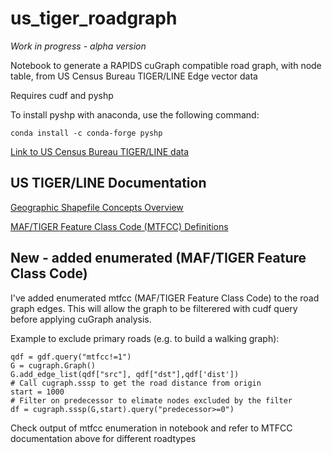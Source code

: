 # us_tiger_roadgraph

*Work in progress - alpha version*

Notebook to generate a RAPIDS cuGraph compatible road graph, with node table, from US Census Bureau TIGER/LINE Edge vector data

Requires cudf and pyshp

To install pyshp with anaconda, use the following command:

```
conda install -c conda-forge pyshp
```

[Link to US Census Bureau TIGER/LINE data](https://www2.census.gov/geo/tiger/)

## US TIGER/LINE Documentation

[Geographic Shapefile Concepts Overview](https://www2.census.gov/geo/pdfs/maps-data/data/tiger/tgrshp2017/TGRSHP2017_TechDoc_Ch3.pdf)

[MAF/TIGER Feature Class Code (MTFCC) Definitions](https://www2.census.gov/geo/pdfs/maps-data/data/tiger/tgrshp2009/TGRSHP09AF.pdf)

## New - added enumerated (MAF/TIGER Feature Class Code)

I've added enumerated mtfcc (MAF/TIGER Feature Class Code) to the road graph edges. This will allow the graph to be filterered with cudf query before applying cuGraph analysis.

Example to exclude primary roads (e.g. to build a walking graph):

```
qdf = gdf.query("mtfcc!=1")
G = cugraph.Graph()
G.add_edge_list(qdf["src"], qdf["dst"],qdf['dist'])
# Call cugraph.sssp to get the road distance from origin
start = 1000
# Filter on predecessor to elimate nodes excluded by the filter
df = cugraph.sssp(G,start).query("predecessor>=0")
```

Check output of mtfcc enumeration in notebook and refer to MTFCC documentation above for different roadtypes
